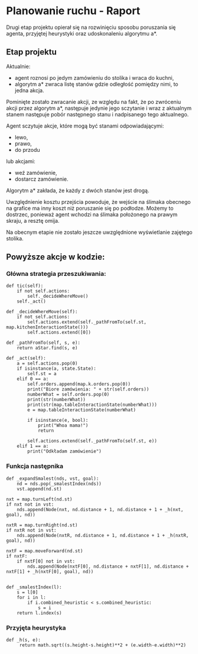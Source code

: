 # Planowanie ruchu - Raport  

Drugi etap projektu opierał się na rozwinięciu sposobu poruszania się agenta, przyjętej heurystyki oraz udoskonaleniu algorytmu a*.  

## Etap projektu  

Aktualnie: 
  * agent roznosi po jedym zamówieniu do stolika i wraca do kuchni,
  * algorytm a* zwraca listę stanów gdzie odległość pomiędzy nimi, to jedna akcja.  

Pominięte zostało zwracanie akcji, ze względu na fakt, że po zwróceniu akcji przez algorytm a*, następuje jedynie jego sczytanie i wraz z aktualnym stanem następuje pobór następnego stanu i nadpisanego tego aktualnego.  

Agent sczytuje akcje, które mogą być stanami odpowiadającymi:
  * lewo,
  * prawo,
  * do przodu 
  
lub akcjami:
  * weź zamówienie,
  * dostarcz zamówienie.  

Algorytm a* zakłada, że każdy z dwóch stanów jest drogą.  

Uwzględnienie kosztu przejścia powoduje, że wejście na ślimaka obecnego na grafice ma inny koszt niż poruszanie się po podłodze.
Możemy to dostrzec, ponieważ agent wchodzi na ślimaka położonego na prawym skraju, a resztę omija.  

Na obecnym etapie nie zostało jeszcze uwzględnione wyświetlanie zajętego stolika.

## Powyższe akcje w kodzie:  

### Główna strategia przeszukiwania:  

    def tic(self):
        if not self.actions:
            self._decideWhereMove()
        self._act()

    def _decideWhereMove(self):
        if not self.actions:
            self.actions.extend(self._pathFromTo(self.st, map.kitchenInteractionState()))
            self.actions.extend([0])

    def _pathFromTo(self, s, e):
        return aStar.find(s, e)

    def _act(self):
        a = self.actions.pop(0)
        if isinstance(a, state.State):
            self.st = a
        elif 0 == a:
            self.orders.append(map.k.orders.pop(0))
            print("Biore zamówienia: " + str(self.orders))
            numberWhat = self.orders.pop(0)
            print(str(numberWhat))
            print(str(map.tableInteractionState(numberWhat)))
            e = map.tableInteractionState(numberWhat)

            if isinstance(e, bool):
                print("Whoa mama!")
                return

            self.actions.extend(self._pathFromTo(self.st, e))
        elif 1 == a:
            print("Odkładam zamówienie")

### Funkcja następnika  

    def _expandSmalest(nds, vst, goal):
        nd = nds.pop(_smalestIndex(nds))
        vst.append(nd.st)

    nxt = map.turnLeft(nd.st)
    if nxt not in vst:
        nds.append(Node(nxt, nd.distance + 1, nd.distance + 1 + _h(nxt, goal), nd))

    nxtR = map.turnRight(nd.st)
    if nxtR not in vst:
        nds.append(Node(nxtR, nd.distance + 1, nd.distance + 1 + _h(nxtR, goal), nd))

    nxtF = map.moveForward(nd.st)
    if nxtF:
        if nxtF[0] not in vst:
            nds.append(Node(nxtF[0], nd.distance + nxtF[1], nd.distance + nxtF[1] + _h(nxtF[0], goal), nd))
            
      
    def _smalestIndex(l):
        s = l[0]
        for i in l:
            if i.combined_heuristic < s.combined_heuristic:
                s = i
        return l.index(s)
            
            
        

### Przyjęta heurystyka  

    def _h(s, e):
         return math.sqrt((s.height-s.height)**2 + (e.width-e.width)**2)
